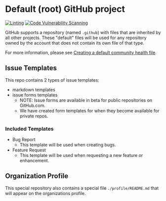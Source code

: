 # Default (root) GitHub project

[![Linting][img-gh-action-lint-badge]][gh-action-lint]
[![Code Vulnerability Scanning][img-gh-action-cvs-badge]][gh-action-cvs]

GitHub supports a repository (named `.github`) with files that are inherited by all other projects.
These "default" files will be used for any repository owned by the account that does not contain its own file of that type.

For more information, please see [Creating a default community health file][gh-creating-default-comm-health-file].

## Issue Templates

This repo contains 2 types of issue templates:

- markdown templates
- issue forms templates
  - NOTE: Issue forms are available in beta for public repositories on GitHub.com.
  - We have created form templates for when they become available for private repos.

### Included Templates

- Bug Report
  - This template will be used when creating bugs.
- Feature Request
  - This template will be used when requesting a new feature or enhancement.

## Organization Profile

This special repository also contains a special file `./profile/README.md` that will appear on the organizations profile.

<!-- reference urls -->

[gh-action-cvs]: github.com/plantemoran-ai-engineering/.github/actions/workflows/code-analysis.yml
[gh-action-lint]: github.com/plantemoran-ai-engineering/.github/actions/workflows/linting.yml
[gh-creating-default-comm-health-file]: https://help.github.com/en/github/building-a-strong-community/creating-a-default-community-health-file
[img-gh-action-cvs-badge]: github.com/plantemoran-ai-engineering/.github/actions/workflows/code-analysis.yml/badge.svg
[img-gh-action-lint-badge]: github.com/plantemoran-ai-engineering/.github/actions/workflows/linting.yml/badge.svg
